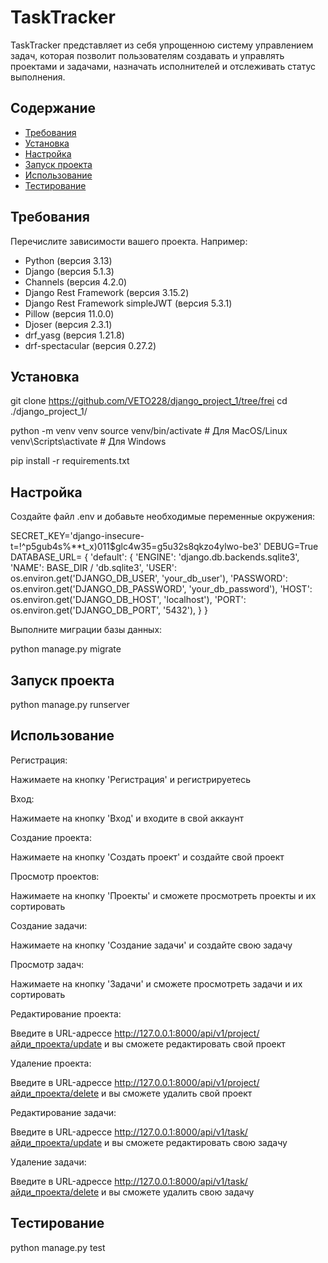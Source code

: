 # TaskTracker

TaskTracker представляет из себя упрощенною систему управлением задач, которая позволит
пользователям создавать и управлять проектами и задачами, назначать исполнителей и
отслеживать статус выполнения.

## Содержание

- [Требования](#требования)
- [Установка](#установка)
- [Настройка](#настройка)
- [Запуск проекта](#запуск-проекта)
- [Использование](#использование)
- [Тестирование](#тестирование)


## Требования

Перечислите зависимости вашего проекта. Например:

- Python (версия 3.13)
- Django (версия 5.1.3)
- Channels (версия 4.2.0)
- Django Rest Framework (версия 3.15.2)
- Django Rest Framework simpleJWT (версия 5.3.1)
- Pillow (версия 11.0.0)
- Djoser (версия 2.3.1)
- drf_yasg (версия 1.21.8)
- drf-spectacular (версия 0.27.2)

## Установка
git clone https://github.com/VETO228/django_project_1/tree/frei
cd ./django_project_1/

python -m venv venv
source venv/bin/activate  # Для MacOS/Linux
venv\Scripts\activate  # Для Windows

pip install -r requirements.txt

## Настройка

Создайте файл .env и добавьте необходимые переменные окружения:

SECRET_KEY='django-insecure-t=!^p5gub4s%**t_x)011$glc4w35=g5u32s8qkzo4ylwo-be3'
DEBUG=True
DATABASE_URL= {
        'default': {
            'ENGINE': 'django.db.backends.sqlite3',
            'NAME': BASE_DIR / 'db.sqlite3',
            'USER': os.environ.get('DJANGO_DB_USER', 'your_db_user'),
            'PASSWORD': os.environ.get('DJANGO_DB_PASSWORD', 'your_db_password'),
            'HOST': os.environ.get('DJANGO_DB_HOST', 'localhost'),
            'PORT': os.environ.get('DJANGO_DB_PORT', '5432'),
        } 
    }

Выполните миграции базы данных:

python manage.py migrate

## Запуск проекта

python manage.py runserver

## Использование

Регистрация:

Нажимаете на кнопку 'Регистрация' и регистрируетесь

Вход:

Нажимаете на кнопку 'Вход' и входите в свой аккаунт

Создание проекта:

Нажимаете на кнопку 'Создать проект' и создайте свой проект

Просмотр проектов:

Нажимаете на кнопку 'Проекты' и сможете просмотреть проекты и их сортировать

Создание задачи:

Нажимаете на кнопку 'Создание задачи' и создайте свою задачу

Просмотр задач:

Нажимаете на кнопку 'Задачи' и сможете просмотреть задачи и их сортировать

Редактирование проекта:

Введите в URL-адрессе
http://127.0.0.1:8000/api/v1/project/айди_проекта/update
и вы сможете редактировать свой проект

Удаление проекта:

Введите в URL-адрессе
http://127.0.0.1:8000/api/v1/project/айди_проекта/delete
и вы сможете удалить свой проект

Редактирование задачи:

Введите в URL-адрессе
http://127.0.0.1:8000/api/v1/task/айди_проекта/update
и вы сможете редактировать свою задачу

Удаление задачи:

Введите в URL-адрессе
http://127.0.0.1:8000/api/v1/task/айди_проекта/delete
и вы сможете удалить свою задачу

## Тестирование

python manage.py test